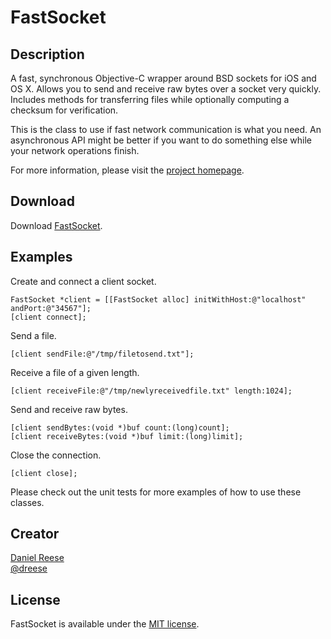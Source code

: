 FastSocket
===============

Description
---------------

A fast, synchronous Objective-C wrapper around BSD sockets for iOS and OS X. Allows
you to send and receive raw bytes over a socket very quickly. Includes methods for
transferring files while optionally computing a checksum for verification.

This is the class to use if fast network communication is what you need. An
asynchronous API might be better if you want to do something else while your network
operations finish.

For more information, please visit the [project homepage](http://github.com/dreese/fast-socket).

Download
---------------

Download [FastSocket](https://github.com/dreese/fast-socket/zipball/master).

Examples
---------------

Create and connect a client socket.

    FastSocket *client = [[FastSocket alloc] initWithHost:@"localhost" andPort:@"34567"];
	[client connect];

Send a file.

    [client sendFile:@"/tmp/filetosend.txt"];

Receive a file of a given length.

	[client receiveFile:@"/tmp/newlyreceivedfile.txt" length:1024];

Send and receive raw bytes.

    [client sendBytes:(void *)buf count:(long)count];
	[client receiveBytes:(void *)buf limit:(long)limit];

Close the connection.

	[client close];

Please check out the unit tests for more examples of how to use these classes.

Creator
---------------

[Daniel Reese](http://www.danandcheryl.com/)  
[@dreese](http://twitter.com/dreese)

License
---------------

FastSocket is available under the [MIT license](http://opensource.org/licenses/MIT).
